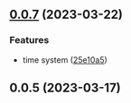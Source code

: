 ## [0.0.7](https://github.com/Unnamed-GameDev-Studio/postapoc/compare/v0.0.5...v0.0.7) (2023-03-22)


### Features

* time system ([25e10a5](https://github.com/Unnamed-GameDev-Studio/postapoc/commit/25e10a57792920da81ffd34efa85252f88da5edb))



## 0.0.5 (2023-03-17)



